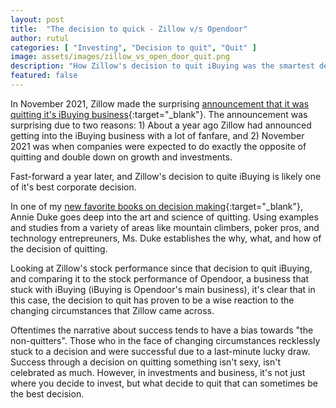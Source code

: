 ```yaml
---
layout: post
title:  "The decision to quick - Zillow v/s Opendoor"
author: rutul
categories: [ "Investing", "Decision to quit", "Quit" ]
image: assets/images/zillow_vs_open_door_quit.png
description: "How Zillow's decision to quit iBuying was the smartest decision"
featured: false
---
```

In November 2021, Zillow made the surprising [announcement that it was quitting it's iBuying business](https://www.cnn.com/2021/11/02/homes/zillow-exit-ibuying-home-business/index.html){:target="_blank"}. The announcement was surprising due to two reasons: 1) About a year ago Zillow had announced getting into the iBuying business with a lot of fanfare, and 2) November 2021 was when companies were expected to do exactly the opposite of quitting and double down on growth and investments.

Fast-forward a year later, and Zillow's decision to quite iBuying is likely one of it's best corporate decision.

In one of my [new favorite books on decision making](https://amzn.to/3D6dfsg){:target="_blank"}, Annie Duke goes deep into the art and science of quitting. Using examples and studies from a variety of areas like mountain climbers, poker pros, and technology entrepreuners, Ms. Duke establishes the why, what, and how of the decision of quitting.

Looking at Zillow's stock performance since that decision to quit iBuying, and comparing it to the stock performance of Opendoor, a business that stuck with iBuying (iBuying is Opendoor's main business), it's clear that in this case, the decision to quit has proven to be a wise reaction to the changing circumstances that Zillow came across.

Oftentimes the narrative about success tends to have a bias towards "the non-quitters". Those who in the face of changing circumstances recklessly stuck to a decision and were successful due to a last-minute lucky draw. Success through a decision on quitting something isn't sexy, isn't celebrated as much. However, in investments and business, it's not just where you decide to invest, but what decide to quit that can sometimes be the best decision.



